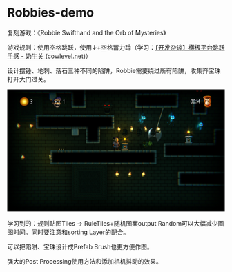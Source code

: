 # Robbies-demo

复刻游戏：《Robbie Swifthand and the Orb of Mysteries》

游戏规则：使用空格跳跃，使用↓+空格蓄力蹲（学习：[【开发杂谈】横板平台跳跃手感 - 奶牛关 (cowlevel.net)](https://cowlevel.net/article/2017835)）

设计摆锤、地刺、落石三种不同的陷阱，Robbie需要绕过所有陷阱，收集齐宝珠打开大门过关。

![image-20220505152527728](Images/image-20220505152527728.png)

学习到的：规则贴图Tiles -> RuleTiles+随机图案output Random可以大幅减少画图时间。同时要注意和sorting Layer的配合。

可以把陷阱、宝珠设计成Prefab Brush也更方便作图。

强大的Post Processing使用方法和添加相机抖动的效果。


